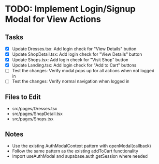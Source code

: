 # TODO: Implement Login/Signup Modal for View Actions

## Tasks
- [x] Update Dresses.tsx: Add login check for "View Details" button
- [x] Update ShopDetail.tsx: Add login check for "View Details" button
- [x] Update Shops.tsx: Add login check for "Visit Shop" button
- [x] Update Landing.tsx: Add login check for "Add to Cart" buttons
- [ ] Test the changes: Verify modal pops up for all actions when not logged in
- [ ] Test the changes: Verify normal navigation when logged in

## Files to Edit
- src/pages/Dresses.tsx
- src/pages/ShopDetail.tsx
- src/pages/Shops.tsx

## Notes
- Use the existing AuthModalContext pattern with openModal(callback)
- Follow the same pattern as the existing addToCart functionality
- Import useAuthModal and supabase.auth.getSession where needed

